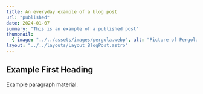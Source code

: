 ```yaml
---
title: An everyday example of a blog post
url: "published"
date: 2024-01-07
summary: "This is an example of a published post"
thumbnail:
  { image: "../../assets/images/pergola.webp", alt: "Picture of Pergola" }
layout: "../../layouts/Layout_BlogPost.astro"
---
```


## Example First Heading

Example paragraph material.
